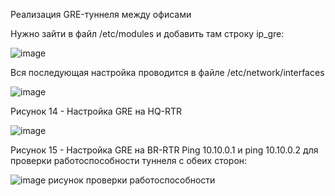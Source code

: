  Реализация GRE-туннеля между офисами

Нужно зайти в файл /etc/modules и добавить там строку ip_gre:

![image](https://github.com/user-attachments/assets/05b2d8d6-36ff-477c-9de1-454303b496a8)


Вся последующая настройка проводится в файле /etc/network/interfaces

![image](https://github.com/user-attachments/assets/16034424-0086-48fd-ba17-f81adce683d5)


Рисунок 14 - Настройка GRE на HQ-RTR

![image](https://github.com/user-attachments/assets/5142fcaf-cc21-4e6c-a895-bf01d0e09241)

Рисунок 15 - Настройка GRE на BR-RTR
Ping 10.10.0.1 и ping 10.10.0.2 для проверки работоспособности туннеля с обеих сторон:

![image](https://github.com/user-attachments/assets/e4e9463c-97f4-4fda-a81d-f8ba2181f3bc)
рисунок проверки работоспособности


